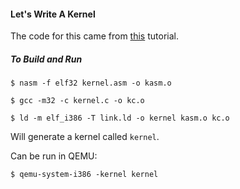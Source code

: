 #### Let's Write A Kernel

The code for this came from [this](http://arjunsreedharan.org/post/82710718100/kernel-101-lets-write-a-kernel) tutorial.

##### To Build and Run

`$ nasm -f elf32 kernel.asm -o kasm.o`

`$ gcc -m32 -c kernel.c -o kc.o`

`$ ld -m elf_i386 -T link.ld -o kernel kasm.o kc.o`

Will generate a kernel called `kernel`.

Can be run in QEMU:

`$ qemu-system-i386 -kernel kernel`
